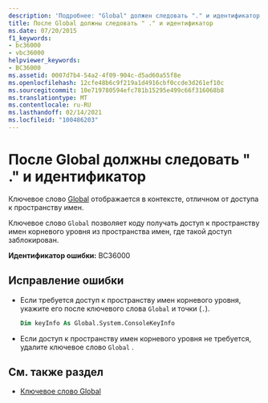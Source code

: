 ```yaml
---
description: 'Подробнее: "Global" должен следовать "." и идентификатор'
title: После Global должны следовать " ." и идентификатор
ms.date: 07/20/2015
f1_keywords:
- bc36000
- vbc36000
helpviewer_keywords:
- BC36000
ms.assetid: 0007d7b4-54a2-4f09-904c-d5ad60a55f8e
ms.openlocfilehash: 12cfe48b6c9f219a1d4916cbf0ccde3d261ef10c
ms.sourcegitcommit: 10e719780594efc781b15295e499c66f316068b8
ms.translationtype: MT
ms.contentlocale: ru-RU
ms.lasthandoff: 02/14/2021
ms.locfileid: "100486203"
---
```

# <a name="global-must-be-followed-by--and-an-identifier"></a>После Global должны следовать " ." и идентификатор

Ключевое слово [Global](../programming-guide/program-structure/namespaces.md#global-keyword-in-fully-qualified-names) отображается в контексте, отличном от доступа к пространству имен.  
  
 Ключевое слово `Global` позволяет коду получать доступ к пространству имен корневого уровня из пространства имен, где такой доступ заблокирован.  
  
 **Идентификатор ошибки:** BC36000  
  
## <a name="to-correct-this-error"></a>Исправление ошибки  
  
- Если требуется доступ к пространству имен корневого уровня, укажите его после ключевого слова `Global` и точки (`.`).  
  
    ```vb  
    Dim keyInfo As Global.System.ConsoleKeyInfo  
    ```  
  
- Если доступ к пространству имен корневого уровня не требуется, удалите ключевое слово `Global` .  
  
## <a name="see-also"></a>См. также раздел

- [Ключевое слово Global](../programming-guide/program-structure/namespaces.md#global-keyword-in-fully-qualified-names)
